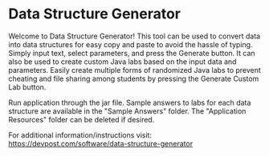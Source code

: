 # Data Structure Generator

Welcome to Data Structure Generator! This tool can be used to convert data into data structures for easy copy and paste 
to avoid the hassle of typing. Simply input text, select parameters, and press the Generate button. It can also be used 
to create custom Java labs based on the input data and parameters. Easily create multiple forms of randomized Java labs 
to prevent cheating and file sharing among students by pressing the Generate Custom Lab button.

Run application through the jar file. Sample answers to labs for each data structure are available in the "Sample Answers" folder. The "Application Resources" folder can be deleted if desired.

For additional information/instructions visit:
https://devpost.com/software/data-structure-generator
